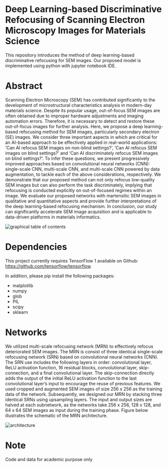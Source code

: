 # Deep Learning-based Discriminative Refocusing of Scanning Electron Microscopy Images for Materials Science
This repository introduces the method of deep learning-based discriminative refocusing for SEM images. Our proposed model is implemented using python with jupyter notebook IDE.

# Abstract
Scanning Electron Microscopy (SEM) has contributed significantly to the development of microstructural characteristics analysis in modern-day materials science. Despite its popular usage, out-of-focus SEM images are often obtained due to improper hardware adjustments and imaging automation errors. Therefore, it is necessary to detect and restore these out-of-focus images for further analysis. Here, we propose a deep learning-based refocusing method for SEM images, particularly secondary electron (SE) images. We consider three important aspects in which are critical for an AI-based approach to be effectively applied in real-world applications: ‘Can AI refocus SEM images on non-blind settings?’, ‘Can AI refocus SEM images on blind settings?’ and ‘Can AI discriminately refocus SEM images on blind settings?’. To infer these questions, we present progressively improved approaches based on convolutional neural networks (CNN): single-scale CNN, multi-scale CNN, and multi-scale CNN powered by data augmentation, to tackle each of the above considerations, respectively. We demonstrate that our proposed method can not only refocus low-quality SEM images but can also perform the task discriminately, implying that refocusing is conducted explicitly on out-of-focused regimes within an image. We evaluate our proposed networks with martensitic SEM images in qualitative and quantitative aspects and provide further interpretations of the deep learning-based refocusing mechanism. In conclusion, our study can significantly accelerate SEM image acquisition and is applicable to data-driven platforms in materials informatics.

![graphical table of contents](https://user-images.githubusercontent.com/73891024/97992837-9b6af280-1e26-11eb-83cb-0774964fa316.png)

# Dependencies
This project currently requires TensorFlow 1 available on Github: https://github.com/tensorflow/tensorflow.

In addition, please pip install the following packages:

* matplotlib
* numpy
* glob
* PIL
* scipy
* sklearn

# Networks

We utilized multi-scale refocusing network (MRN) to effectively refocus deteriorated SEM images. The MRN is consist of three identical single-scale refocusing network (SRN) based on convolutional neural networks (CNN). The SRN use includes the following layers in order: convolutional layer, ReLU activation function, 16 residual blocks, convolutional layer, skip-connection, and a final convolutional layer. The skip-connection directly adds the output of the initial ReLU activation function to the last convolutional layer’s input to encourage the reuse of previous features. We used cropped and augmented SEM images of size 256 x 256 as the training data of the network. Subsequently, we designed our MRN by stacking three identical SRNs using upsampling layers. The input and output sizes are halved at each subnetwork, as the networks take 256 x 256, 128 x 128, and 64 x 64 SEM images as input during the training phase. Figure below illustrates the schematic of the MRN architecture.

![architecture](https://user-images.githubusercontent.com/73891024/97993288-34017280-1e27-11eb-8bc7-46b4e6be8115.png)

# Note
Code and data for academic purpose only

